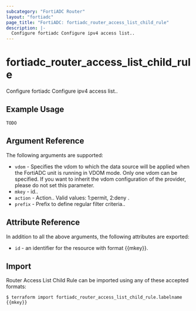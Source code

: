 ```yaml
---
subcategory: "FortiADC Router"
layout: "fortiadc"
page_title: "FortiADC: fortiadc_router_access_list_child_rule"
description: |-
  Configure fortiadc Configure ipv4 access list..
---
```


# fortiadc_router_access_list_child_rule
Configure fortiadc Configure ipv4 access list..

## Example Usage
```hcl
TODO
```

## Argument Reference

The following arguments are supported:

* `vdom` - Specifies the vdom to which the data source will be applied when the FortiADC unit is running in VDOM mode. Only one vdom can be specified. If you want to inherit the vdom configuration of the provider, please do not set this parameter.
* `mkey` - id..
* `action` - Action.. Valid values: 1:permit, 2:deny .
* `prefix` - Prefix to define regular filter criteria.. 

## Attribute Reference

In addition to all the above arguments, the following attributes are exported:
* `id` - an identifier for the resource with format {{mkey}}.

## Import
 Router Access List Child Rule can be imported using any of these accepted formats:
```
$ terraform import fortiadc_router_access_list_child_rule.labelname {{mkey}}
```
